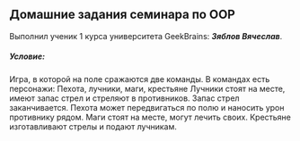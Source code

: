 ## Домашние задания семинара по OOP
Выполнил ученик 1 курса университета GeekBrains: __*Зяблов Вячеслав*__.
##### Условие:
Игра, в которой на поле сражаются две команды. В командах есть персонажи: Пехота, лучники, маги, крестьяне
Лучники стоят на месте, имеют запас стрел и стреляют в противников. Запас стрел заканчивается.
Пехота может передвигаться по полю и наносить урон противнику рядом.
Маги стоят на месте, могут лечить своих.
Крестьяне изготавливают стрелы и подают лучникам.
